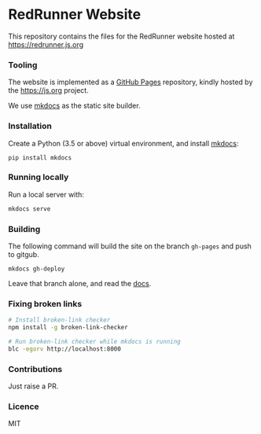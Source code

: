 # RedRunner Website

This repository contains the files for the RedRunner website hosted at https://redrunner.js.org

### Tooling

The website is implemented as a [GitHub Pages](https://pages.github.com/) repository, kindly hosted by the https://js.org project.

We use [mkdocs](https://www.mkdocs.org/) as the static site builder.

### Installation

Create a Python (3.5 or above) virtual environment, and install [mkdocs](https://www.mkdocs.org/):

```
pip install mkdocs
```

### Running locally

Run a local server with:

```sh
mkdocs serve
```

### Building

The following command will build the site on the branch `gh-pages` and push to gitgub.

```
mkdocs gh-deploy
```

Leave that branch alone, and read the [docs](https://www.mkdocs.org/user-guide/deploying-your-docs/).

### Fixing broken links

```sh
# Install broken-link checker
npm install -g broken-link-checker

# Run broken-link checker while mkdocs is running
blc -egorv http://localhost:8000
```

### Contributions

Just raise a PR. 

### Licence

MIT

